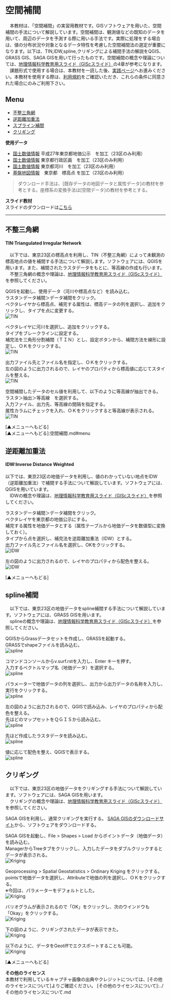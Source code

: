 # 空間補間
　本教材は、「空間補間」の実習用教材です。GISソフトウェアを用いた、空間補間の手法について解説しています。空間補間は、観測値などの既知のデータを用いて、周辺のデータを予測する際に用いる手法です。実際に処理をする場合は、値の分布状況や対象となるデータ特性を考慮した空間補間法の選定が重要になります。以下は、TIN,IDW,spline,クリギングによる補間手法の解説をQGIS、GRASS GIS、SAGA GISを用いて行ったものです。空間補間の概念や理論については、[地理情報科学教育用スライド（GIScスライド）]の4章が参考になります。  
　課題形式で使用する場合は、本教材を一読した後、[実践ページ](../実習/実習ページ/空間補間.md)へお進みください。本教材を使用する際は、[利用規約]をご確認いただき、これらの条件に同意された場合にのみご利用下さい。


[地理情報科学教育用スライド（GIScスライド）]:http://curricula.csis.u-tokyo.ac.jp/slide/4.html
[利用規約]:../../../master/利用規約.md

**Menu**
------
* [不整三角網](#不整三角網)
* [逆距離加重法](#逆距離加重法)
* [スプライン補間](#スプライン補間)
* [クリギング](#クリギング)

**使用データ**  

* [国土数値情報] 平成27年東京都地価公示　を加工（23区のみ利用）
* [国土数値情報] 東京都行政区画　を加工（23区のみ利用）
* [国土数値情報] 東京都河川　を加工（23区のみ利用）
* [基盤地図情報]　東京都　標高点 を加工（23区のみ利用）

>ダウンロード手法は、[既存データの地図データと属性データ]の教材を参考とする。座標系の変換手法は[空間データ]の教材を参考とする。

[国土数値情報]:http://nlftp.mlit.go.jp/ksj/index.html
[基盤地図情報]:http://www.gsi.go.jp/kiban/

**スライド教材**  
スライドのダウンロードは[こちら](../../../../raw/master/GISオープン教材/18_空間補間/空間補間.pptx)

----------

## 不整三角網 <a name="不整三角網"></a>
#### TIN:Triangulated lrregular Network
　以下では、東京23区の標高点を利用し、TIN（不整三角網）によって未観測の標高地点の値を補間する手法について解説します。ソフトウェアには、QGISを用います。また、補間されたラスタデータをもとに、等高線の作成も行います。  
　不整三角網の概念や理論は、[地理情報科学教育用スライド（GIScスライド）]を参照してください。

QGISを起動し、使用データ（河川や標高点など）を読み込む。  
ラスタ＞データ補間＞データ補間をクリック。  
ベクタレイヤから標高点、補完する属性は、標高データの列を選択し、追加をクリックし、タイプを点に変更する。  
![TIN](pic/18pic_1.png)  


ベクタレイヤに河川を選択し、追加をクリックする。  
タイプをブレークラインに設定する。  
補完法を三角形分割補間（ＴＩＮ）とし、設定ボタンから、補間方法を線形に設定し、ＯＫをクリックする。  
![TIN](pic/18pic_2.png)  


出力ファイル先とファイル名を指定し、ＯＫをクリックする。  
左の図のように出力されるので、レイヤのプロパティから標高値に応じてスタイルを整える。  
![TIN](pic/18pic_3.png)  


空間補間したデータのセル値を利用して、以下のように等高線が抽出できる。  
ラスタ＞抽出＞等高線　を選択する。  
入力ファイル、出力先、等高線の間隔を指定する。  
属性カラムにチェックを入れ、ＯＫをクリックすると等高線が表示される。  
![TIN](pic/18pic_4.png)


[▲メニューへもどる]  
[▲メニューへもどる]:空間補間.md#menu

## 逆距離加重法 <a name="逆距離加重法"></a>
#### IDW:Inverse Distance Weighted
以下では、東京23区の地価データを利用し、値のわかっていない地点をIDW（逆距離加重法）で補間する手法について解説しています。ソフトウェアには、QGISを用いています。  
　IDWの概念や理論は、[地理情報科学教育用スライド（GIScスライド）]を参照してください。  

ラスタ＞データ補間＞データ補間をクリック。  
ベクタレイヤを東京都の地価公示にする。  
補完する属性を地価データとする（属性テーブルから地価データを数値型に変換しておく）。  
タイプから点を選択し、補完法を逆距離加重法（IDW）とする。  
出力ファイル先とファイル名を選択し、OKをクリックする。  
![IDW](pic/18pic_5.png)  

左の図のように出力されるので、レイヤのプロパティから配色を整える。  
![IDW](pic/18pic_6.png)  


[▲メニューへもどる]  

## spline補間 <a name="spline補間"></a>
　以下では、東京23区の地価データをspline補間する手法について解説しています。ソフトウェアには、GRASS GISを用います。  
　splineの概念や理論は、[地理情報科学教育用スライド（GIScスライド）]を参照してください。

QGISからGrassデータセットを作成し、GRASSを起動する。  
GRASSでshapeファイルを読み込む。  
![spline](pic/18pic_7.png)  

コマンドコンソールからv.surf.rstを入力し、Enter キーを押す。  
入力するベクトルマップ名（地価データ）を選択する。  
![spline](pic/18pic_8.png)  

パラメーターで地価データの列を選択し、出力から出力データの名称を入力し、実行をクリックする。  
![spline](pic/18pic_9.png)  

左の図のように出力されるので、QGISで読み込み、レイヤのプロパティから配色を整える。  
先ほどのマップセットをＱＧＩＳから読み込む。  
![spline](pic/18pic_10.png)  

先ほど作成したラスタデータを読み込む。  
![spline](pic/18pic_11.png)

値に応じて配色を整え、QGISで表示する。  
![spline](pic/18pic_12.png)  


## クリギング<a name="クリギング"></a>
　以下では、東京23区の地価データをクリギングする手法について解説しています。ソフトウェアには、SAGA GISを用います。  
　クリギングの概念や理論は、[地理情報科学教育用スライド（GIScスライド）]を参照してください。

SAGA GISを利用し、通常クリギングを実行する。
[SAGA GISのダウンロードサイト](https://sourceforge.net/projects/saga-gis/files/)から、ソフトウェアをダウンロードする。

SAGA GISを起動し、File > Shapes > Load からポイントデータ（地価データ）を読み込む。  
ManagerからTreeタブをクリックし、入力したデータをダブルクリックするとデータが表示される。  
![Kriging](pic/18pic_13.png)  

Geoprocessing > Spatial Geostatistics > Ordinary Kriging をクリックする。  
pointsで地価データを選択し、Attributeで地価の列を選択し、ＯＫをクリックする。  
※今回は、パラメーターをデフォルトとした。  
![Kriging](pic/18pic_14.png)  

バリオグラムが表示されるので「OK」をクリックし、次のウインドウも「Okay」をクリックする。  
![Kriging](pic/18pic_15.png)  

下の図のように、クリギングされたデータが表示できた。  
![Kriging](pic/18pic_16.png)  

以下のように、データをGeotiffでエクスポートすることも可能。  
![Kriging](pic/18pic_17.png)  


[▲メニューへもどる]  

**その他のライセンス**  
本教材で利用しているキャプチャ画像の出典やクレジットについては、[その他のライセンスについて]よりご確認ください。
[その他のライセンスについて]:../その他のライセンスについて.md
